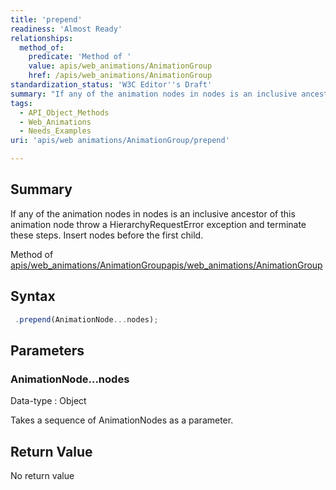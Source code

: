 ```yaml
---
title: 'prepend'
readiness: 'Almost Ready'
relationships:
  method_of:
    predicate: 'Method of '
    value: apis/web_animations/AnimationGroup
    href: /apis/web_animations/AnimationGroup
standardization_status: 'W3C Editor''s Draft'
summary: "If any of the animation nodes in nodes is an inclusive ancestor of this animation node throw a HierarchyRequestError exception and terminate these steps.\nInsert nodes before the first child.\n"
tags:
  - API_Object_Methods
  - Web_Animations
  - Needs_Examples
uri: 'apis/web animations/AnimationGroup/prepend'

---
```

## Summary

If any of the animation nodes in nodes is an inclusive ancestor of this animation node throw a HierarchyRequestError exception and terminate these steps. Insert nodes before the first child.

Method of [apis/web\_animations/AnimationGroup](/apis/web_animations/AnimationGroup)[apis/web\_animations/AnimationGroup](/apis/web_animations/AnimationGroup)

## Syntax

``` js
 .prepend(AnimationNode...nodes);
```

## Parameters

### AnimationNode...nodes

 Data-type
:   Object

 Takes a sequence of AnimationNodes as a parameter.

## Return Value

No return value
